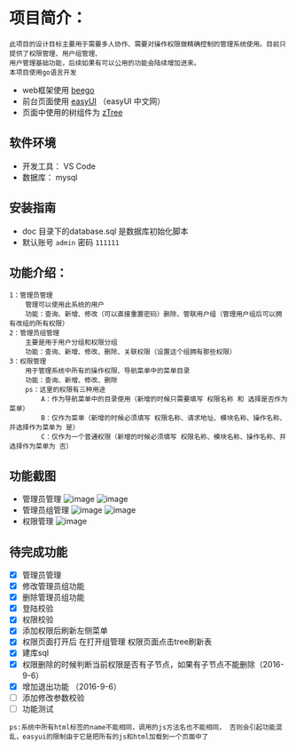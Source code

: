 # 项目简介：
    此项目的设计目标主要用于需要多人协作、需要对操作权限做精确控制的管理系统使用。目前只提供了权限管理、用户组管理、
    用户管理基础功能，后续如果有可以公用的功能会陆续增加进来。
    本项目使用go语言开发
- web框架使用 [beego](http://beego.me/)
- 前台页面使用 [easyUI](http://www.jeasyui.net/demo/380.html) （easyUI 中文网）
- 页面中使用的树组件为  [zTree](http://www.treejs.cn/v3/main.php#_zTreeInfo)

## 软件环境
- 开发工具： VS Code
- 数据库： mysql

## 安装指南
- doc 目录下的database.sql  是数据库初始化脚本
- 默认账号 `admin` 密码 `111111`

## 功能介绍： 
    1：管理员管理 
        管理可以使用此系统的用户
        功能：查询、新增、修改（可以直接重置密码）删除、管联用户组（管理用户组后可以拥有改组的所有权限）
    2：管理员组管理
        主要是用于用户分组和权限分组
        功能：查询、新增、修改、删除、关联权限（设置这个组拥有那些权限）
    3：权限管理
        用于管理系统中所有的操作权限、导航菜单中的菜单目录
        功能：查询、新增、修改、删除
        ps：这里的权限有三种用途
            A：作为导航菜单中的目录使用（新增的时候只需要填写 权限名称 和 选择是否作为菜单）
            B：仅作为菜单（新增的时候必须填写 权限名称、请求地址、模块名称、操作名称、并选择作为菜单为 是）
            C：仅作为一个普通权限（新增的时候必须填写 权限名称、模块名称、操作名称、并选择作为菜单为 否）

## 功能截图
- 管理员管理
![image](https://github.com/crazy-wolf/cms/blob/master/doc/img/user.png)
![image](https://github.com/crazy-wolf/cms/blob/master/doc/img/adduser.png)
- 管理员组管理
![image](https://github.com/crazy-wolf/cms/blob/master/doc/img/usergroup.png)
![image](https://github.com/crazy-wolf/cms/blob/master/doc/img/addusergroup.png)
- 权限管理
![image](https://github.com/crazy-wolf/cms/blob/master/doc/img/role.png)

## 待完成功能
- [X] 管理员管理
- [X] 修改管理员组功能
- [X] 删除管理员组功能
- [X] 登陆校验
- [X] 权限校验
- [X] 添加权限后刷新左侧菜单
- [X] 权限页面打开后 在打开组管理  权限页面点击tree刷新表
- [X] 建库sql
- [X] 权限删除的时候判断当前权限是否有子节点，如果有子节点不能删除（2016-9-6）
- [X] 增加退出功能 （2016-9-6）
- [ ] 添加修改参数校验
- [ ] 功能测试

`ps:系统中所有html标签的name不能相同，调用的js方法名也不能相同，
否则会引起功能混乱，easyui的限制由于它是把所有的js和html加载到一个页面中了`